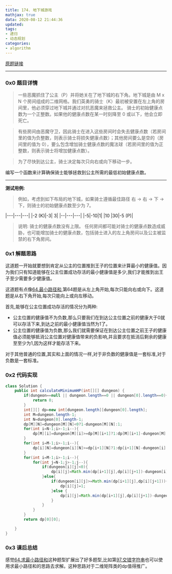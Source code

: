 ```yaml
---
title: 174. 地下城游戏
mathjax: true
data: 2020-08-12 21:44:36
updated:
tags:
- 递归
- 动态规划
categories:
- algorithm
---
```


[原题链接](https://leetcode-cn.com/problems/dungeon-game)

---

### 0x0 题目详情

>一些恶魔抓住了公主（P）并将她关在了地下城的右下角。地下城是由 M x N 个房间组成的二维网格。我们英勇的骑士（K）最初被安置在左上角的房间里，他必须穿过地下城并通过对抗恶魔来拯救公主。
骑士的初始健康点数为一个正整数。如果他的健康点数在某一时刻降至 0 或以下，他会立即死亡。

>有些房间由恶魔守卫，因此骑士在进入这些房间时会失去健康点数（若房间里的值为负整数，则表示骑士将损失健康点数）；其他房间要么是空的（房间里的值为 0），要么包含增加骑士健康点数的魔法球（若房间里的值为正整数，则表示骑士将增加健康点数）。

>为了尽快到达公主，骑士决定每次只向右或向下移动一步。

编写一个函数来计算确保骑士能够拯救到公主所需的最低初始健康点数。


---
**测试用例:**

>例如，考虑到如下布局的地下城，如果骑士遵循最佳路径 右 -> 右 -> 下 -> 下，则骑士的初始健康点数至少为 7。

|---|---|---|
|-2 (K)|-3|	3|
|--|---|---|
|-5|-10|1|
|10	|30|-5 (P)|
 

>说明:
骑士的健康点数没有上限。
任何房间都可能对骑士的健康点数造成威胁，也可能增加骑士的健康点数，包括骑士进入的左上角房间以及公主被监禁的右下角房间。

### 0x1 解题思路

这道题一开始就要想到肯定从公主的位置推到王子的位置来计算最小的健康值。因为我们只有知道能够在公主位置成功存活的最小健康值是多少,我们才能推到出王子至少需要多少健康值。

这道题有点像[64.最小路径和](64-Minimum-Path-Sum.md),第64题是从左上角开始,每次只能向右或向下。这道题是从右下角开始,每次只能向上或向左移动。

首先,能够在公主位置成功存活的情况分为两种:

- 公主位置的健康值不为负数,那么只要我们在到达公主位置之前的健康大于0就可以存活下来,到达之前的最小健康值当然为1了。
- 公主位置的健康值为负数,那么我们就需要保证在到达公主位置之前王子的健康值必须能够抵消公主位置对健康值带来的负影响,并且要求在抵消后剩余的健康至至少为1,因为这样才能存活下来。

对于其他普通的位置,其实和上面的情况一样,对于非负数的健康值是一套标准,对于负数是一套标准。


### 0x2 代码实现

``` java
class Solution {
    public int calculateMinimumHP(int[][] dungeon) {
        if(dungeon==null || dungeon.length==0 || dungeon[0].length==0){
            return 0;
        }
        int[][] dp=new int[dungeon.length][dungeon[0].length];
        int M=dungeon.length-1;
        int N=dungeon[0].length-1;
        dp[M][N]=dungeon[M][N]<0?1-dungeon[M][N]:1;
        for(int i=N-1;i>-1;i--){
            dp[M][i]=dungeon[M][i]>=dp[M][i+1]?1:dp[M][i+1]-dungeon[M][i];
        }
        for(int i=M-1;i>-1;i--){
            dp[i][N]=dungeon[i][N]>=dp[i+1][N]?1:dp[i+1][N]-dungeon[i][N];
        }
        for(int i=M-1;i>-1;i--){
            for(int j=N-1;j>-1;j--){
                if(dungeon[i][j]<0){
                    dp[i][j]=Math.min(dp[i+1][j],dp[i][j+1])-dungeon[i][j];
                }else{
                    if(dungeon[i][j]>=Math.min(dp[i+1][j],dp[i][j+1])){
                        dp[i][j]=1;
                    }else {
                        dp[i][j]=Math.min(dp[i+1][j],dp[i][j+1])-dungeon[i][j];
                    }
                }
            }
        }
        return dp[0][0];

    }
}
```

### 0x3 课后总结

感觉[64.求最小路径和](64-Minimum-Path-Sum.md)这种题型扩展出了好多题型,比如第[97.交错字符串](97-Interleaving-String.md)也可以使用求最小路径和的思路去求解。这种思路对于二维矩阵类的dp值得推广。